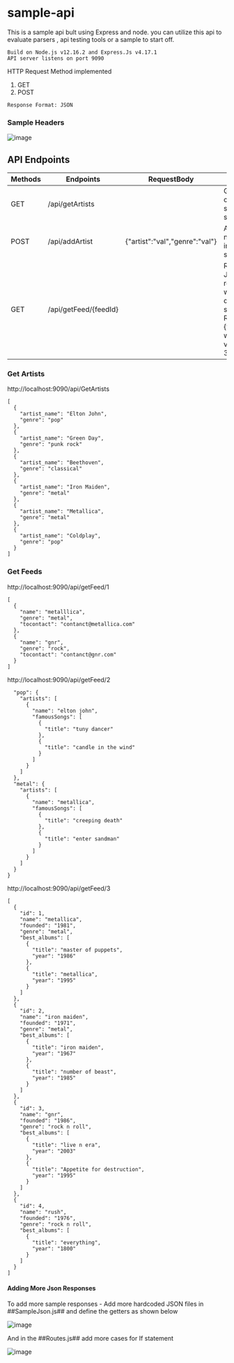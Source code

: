 # sample-api
This is a sample api bult using Express and node. you can utilize this api to evaluate parsers , api testing tools or a sample to start off. 

```
Build on Node.js v12.16.2 and Express.Js v4.17.1
API server listens on port 9090
```

HTTP Request Method implemented
1. GET
2. POST

```
Response Format: JSON
```
### Sample Headers

![image](https://user-images.githubusercontent.com/49246927/127783673-f391661e-c711-4062-8b40-130f72778b28.png)


##  API Endpoints

|Methods| Endpoints| RequestBody| |
| ------------- | ------------- | ------------- |------------- |
|GET|/api/getArtists     ||Gets detail of artists stored in sqlite|
|POST|/api/addArtist     |{"artist":"val","genre":"val"}|Adds a new artist in the sqlite|
|GET|/api/getFeed/{feedId}   ||Returns JSON responses with different structures. Replace {feedId} with values 1-3|

### Get Artists
http://localhost:9090/api/GetArtists

```
[
  {
    "artist_name": "Elton John",
    "genre": "pop"
  },
  {
    "artist_name": "Green Day",
    "genre": "punk rock"
  },
  {
    "artist_name": "Beethoven",
    "genre": "classical"
  },
  {
    "artist_name": "Iron Maiden",
    "genre": "metal"
  },
  {
    "artist_name": "Metallica",
    "genre": "metal"
  },
  {
    "artist_name": "Coldplay",
    "genre": "pop"
  }
]
```

### Get Feeds

http://localhost:9090/api/getFeed/1

```
[
  {
    "name": "metalllica",
    "genre": "metal",
    "tocontact": "contanct@metallica.com"
  },
  {
    "name": "gnr",
    "genre": "rock",
    "tocontact": "contanct@gnr.com"
  }
]
```

http://localhost:9090/api/getFeed/2

```{
  "pop": {
    "artists": [
      {
        "name": "elton john",
        "famousSongs": [
          {
            "title": "tuny dancer"
          },
          {
            "title": "candle in the wind"
          }
        ]
      }
    ]
  },
  "metal": {
    "artists": [
      {
        "name": "metallica",
        "famousSongs": [
          {
            "title": "creeping death"
          },
          {
            "title": "enter sandman"
          }
        ]
      }
    ]
  }
}
```

http://localhost:9090/api/getFeed/3

```
[
  {
    "id": 1,
    "name": "metallica",
    "founded": "1981",
    "genre": "metal",
    "best_albums": [
      {
        "title": "master of puppets",
        "year": "1986"
      },
      {
        "title": "metallica",
        "year": "1995"
      }
    ]
  },
  {
    "id": 2,
    "name": "iron maiden",
    "founded": "1971",
    "genre": "metal",
    "best_albums": [
      {
        "title": "iron maiden",
        "year": "1967"
      },
      {
        "title": "number of beast",
        "year": "1985"
      }
    ]
  },
  {
    "id": 3,
    "name": "gnr",
    "founded": "1986",
    "genre": "rock n roll",
    "best_albums": [
      {
        "title": "live n era",
        "year": "2003"
      },
      {
        "title": "Appetite for destruction",
        "year": "1995"
      }
    ]
  },
  {
    "id": 4,
    "name": "rush",
    "founded": "1976",
    "genre": "rock n roll",
    "best_albums": [
      {
        "title": "everything",
        "year": "1800"
      }
    ]
  }
]
```
#### Adding More Json Responses ####
To add more sample responses - Add more hardcoded JSON files in ##SampleJson.js## and define the getters as shown below

![image](https://user-images.githubusercontent.com/49246927/127784011-4e1c5329-39dd-4f8a-b71b-e35d44ff5b7c.png)

And in the ##Routes.js## add more cases for If statement

![image](https://user-images.githubusercontent.com/49246927/127783999-50bf3231-5f2f-4f61-8512-2245ef675066.png)








